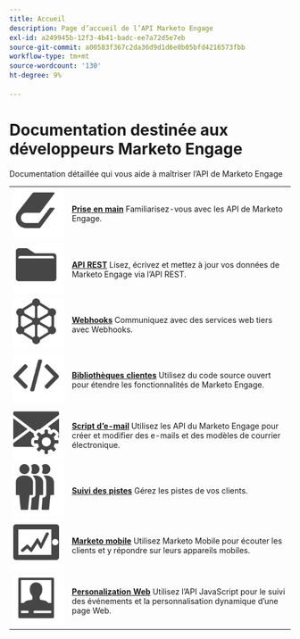 ```yaml
---
title: Accueil
description: Page d’accueil de l’API Marketo Engage
exl-id: a249945b-12f3-4b41-badc-ee7a72d5e7eb
source-git-commit: a00583f367c2da36d9d1d6e0b05bfd4216573fbb
workflow-type: tm+mt
source-wordcount: '130'
ht-degree: 9%

---
```


# Documentation destinée aux développeurs Marketo Engage

Documentation détaillée qui vous aide à maîtriser l’API de Marketo Engage

<table>
<tbody>
<tr>
<td><a href="getting-started.md"><img src="assets/Smock_Book_18_N.svg" alt="Prise en main"></a></td>
<td><a href="getting-started.md"><strong>Prise en main</strong></a> Familiarisez-vous avec les API de Marketo Engage.</td>
</tr>
<tr>
<td><a href="https://developer.adobe.com/marketo-apis/"><img src="assets/Smock_AppleFiles_18_N.svg" alt="API REST"></a></td>
<td><a href="https://developer.adobe.com/marketo-apis/"><strong>API REST</strong></a> Lisez, écrivez et mettez à jour vos données de Marketo Engage via l’API REST.</td>
</tr>
<tr>
<td><a href="webhooks/webhooks.md"><img src="assets/Smock_SocialNetwork_18_N.svg" alt="Webhooks"></a></td>
<td><a href="webhooks/webhooks.md"><strong>Webhooks</strong></a> Communiquez avec des services web tiers avec Webhooks.</td>
</tr>
<tr>
<td><a href="https://github.com/Marketo/Community-Supported-Client-Libraries"><img src="assets/Smock_Code_18_N.svg" alt="Bibliothèques clientes"></a></td>
<td><a href="https://github.com/Marketo/Community-Supported-Client-Libraries"><strong>Bibliothèques clientes</strong></a> Utilisez du code source ouvert pour étendre les fonctionnalités de Marketo Engage.</td>
</tr>
<tr>
<td><a href="email-scripting.md"><img src="assets/Smock_EmailGear_18_N.svg" alt="Script de l'e-mail"></a></td>
<td><a href="email-scripting.md"><strong>Script d’e-mail</strong></a> Utilisez les API du Marketo Engage pour créer et modifier des e-mails et des modèles de courrier électronique.</td>
</tr>
<tr>
<td><a href="javascript-api/lead-tracking.md"><img src="assets/Smock_PeopleGroup_18_N.svg" alt="Suivi du lead"></a></td>
<td><a href="javascript-api/lead-tracking.md"><strong>Suivi des pistes</strong></a> Gérez les pistes de vos clients.</td>
</tr>
<tr>
<td><a href="mobile/mobile.md"><img src="assets/Smock_MobileServices_18_N.svg" alt="Marketo mobile"></a></td>
<td><a href="mobile/mobile.md"><strong>Marketo mobile</strong></a> Utilisez Marketo Mobile pour écouter les clients et y répondre sur leurs appareils mobiles.</td>
</tr>
<tr>
<td><a href="javascript-api/web-personalization.md"><img src="assets/Smock_PersonalizationField_18_N.svg" alt="Personnalisation Web"></a></td>
<td><a href="javascript-api/web-personalization.md"><strong>Personalization Web</strong></a> Utilisez l’API JavaScript pour le suivi des événements et la personnalisation dynamique d’une page Web.</td>
</tr>
</tbody>
</table>
